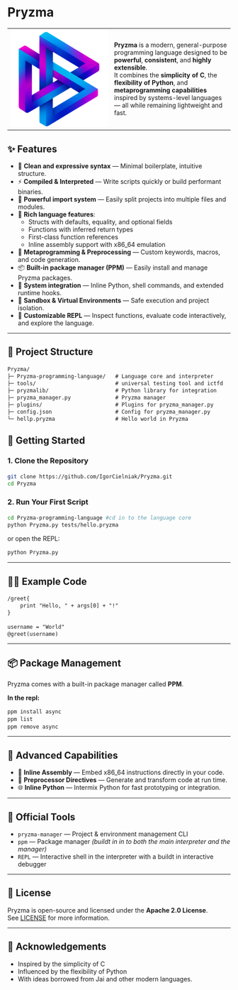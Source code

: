 # Pryzma

<table>
  <tr>
    <td width="220">
      <img src="assets/logo.png" alt="Pryzma Logo" width="280">
    </td>
    <td>
        <strong>Pryzma</strong> is a modern, general-purpose programming language designed to be <strong>powerful</strong>, <strong>consistent</strong>, and <strong>highly extensible</strong>.<br>
        It combines the <strong>simplicity of C</strong>, the <strong>flexibility of Python</strong>, and <strong>metaprogramming capabilities</strong> inspired by systems-level languages — all while remaining lightweight and fast.
    </td>
  </tr>
</table>


## ✨ Features

- 🧠 **Clean and expressive syntax** — Minimal boilerplate, intuitive structure.
- ⚡ **Compiled & Interpreted** — Write scripts quickly or build performant binaries.
- 🧩 **Powerful import system** — Easily split projects into multiple files and modules.
- 🧱 **Rich language features**:
  - Structs with defaults, equality, and optional fields
  - Functions with inferred return types
  - First-class function references
  - Inline assembly support with x86_64 emulation
- 🧰 **Metaprogramming & Preprocessing** — Custom keywords, macros, and code generation.
- 📦 **Built-in package manager (PPM)** — Easily install and manage Pryzma packages.
- 🐚 **System integration** — Inline Python, shell commands, and extended runtime hooks.
- 🧪 **Sandbox & Virtual Environments** — Safe execution and project isolation.
- 🧠 **Customizable REPL** — Inspect functions, evaluate code interactively, and explore the language.

---

## 📁 Project Structure

```
Pryzma/
├─ Pryzma-programming-language/   # Language core and interpreter
├─ tools/                         # universal testing tool and ictfd
├─ pryzmalib/                     # Python library for integration
├─ pryzma_manager.py              # Pryzma manager
├─ plugins/                       # Plugins for pryzma_manager.py
├─ config.json                    # Config for pryzma_manager.py
└─ hellp.pryzma                   # Hello world in Pryzma
```

## 🚀 Getting Started

### 1. Clone the Repository

```bash
git clone https://github.com/IgorCielniak/Pryzma.git
cd Pryzma
```

### 2. Run Your First Script

```bash
cd Pryzma-programming-language #cd in to the language core
python Pryzma.py tests/hello.pryzma
```

or open the REPL:

```bash
python Pryzma.py
```

---

## 🧑‍💻 Example Code

```pryzma
/greet{
    print "Hello, " + args[0] + "!"
}

username = "World"
@greet(username)
```

---

## 📦 Package Management

Pryzma comes with a built-in package manager called **PPM**.

**In the repl:**

```bash
ppm install async
ppm list
ppm remove async
```

---

## 🧠 Advanced Capabilities

- 🧱 **Inline Assembly** — Embed x86_64 instructions directly in your code.
- 🧠 **Preprocessor Directives** — Generate and transform code at run time.
- 🌐 **Inline Python** — Intermix Python for fast prototyping or integration.

---

## 🧰 Official Tools

- `pryzma-manager` — Project & environment management CLI
- `ppm` — Package manager _(buildt in in to both the main interpreter and the manager)_
- `REPL` — Interactive shell in the interpreter with a buildt in interactive debugger

---

## 📜 License

Pryzma is open-source and licensed under the **Apache 2.0 License**.  
See [LICENSE](./LICENSE) for more information.

---

## 🤝 Acknowledgements

- Inspired by the simplicity of C
- Influenced by the flexibility of Python
- With ideas borrowed from Jai and other modern languages.

